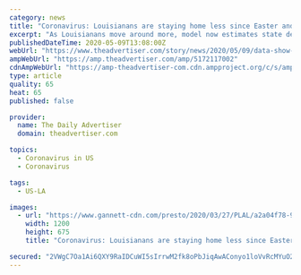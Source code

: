 ```yaml
---
category: news
title: "Coronavirus: Louisianans are staying home less since Easter and less than the U.S. average"
excerpt: "As Louisianans move around more, model now estimates state deaths top 2,800 More: Edwards: GOP lawmakers' attack on stay-at-home order doesn't have 'any merit' According to the data, Louisiana residents traveled less on average since Edwards issued is first stay-home order on March 22 - 37% fewer trips to retail stores,"
publishedDateTime: 2020-05-09T13:08:00Z
webUrl: "https://www.theadvertiser.com/story/news/2020/05/09/data-show-louisianans-leaving-home-more-since-easter-more-than-national-average/5172117002/"
ampWebUrl: "https://amp.theadvertiser.com/amp/5172117002"
cdnAmpWebUrl: "https://amp-theadvertiser-com.cdn.ampproject.org/c/s/amp.theadvertiser.com/amp/5172117002"
type: article
quality: 65
heat: 65
published: false

provider:
  name: The Daily Advertiser
  domain: theadvertiser.com

topics:
  - Coronavirus in US
  - Coronavirus

tags:
  - US-LA

images:
  - url: "https://www.gannett-cdn.com/presto/2020/03/27/PLAL/a2a04f78-9512-4676-95e4-2c25597ab13e-Cajun.Snno-6933.jpg?auto=webp&crop=2999,1687,x0,y151&format=pjpg&width=1200"
    width: 1200
    height: 675
    title: "Coronavirus: Louisianans are staying home less since Easter and less than the U.S. average"

secured: "2VWgC7Oa1Ai6QXY9RaIDCuWI5sIrrwM2fk8oPbJiqAwAConyo1loVvRcMYuO2etdX9SIm5CB90YQcYZuwWo89IF/6lrrjQh7Ol/lsQc2sDhiXKxGIPd6mCnJaKnyLzdsLH1K5mBymaEbgbnSdbNybV/3knAmWibi2TmvG4r6wmr+4MAUCskjDl9VK9F5R163B02k7JbMXZeZTjb6hCMSCQKBNfhD5+Rq2QcHySVovrEFrEjGiwa4gfhtSGq/TT0Zz+T/mMgSs0Ckhg2cbXa0ujEe+wNcG9QXOeHK28Wl1RpAWRdnjw7dPlf/V1KPGO25;hFR1Ni0gJ6TJXnZm6ZjBNg=="
---
```


